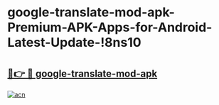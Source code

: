 # google-translate-mod-apk-Premium-APK-Apps-for-Android-Latest-Update-!8ns10

# <h2><a href="https://ceac3c.esa.edu.pl?title=google-translate-mod-apk&ref=8ns10">🔗👉 🔴 google-translate-mod-apk</a></h2>

[![acn](https://github.com/user-attachments/assets/0f9c940e-d8b0-45ae-aac7-cd30a18b3e1c)](https://ceac3c.esa.edu.pl?title=google-translate-mod-apk&ref=8ns10)

